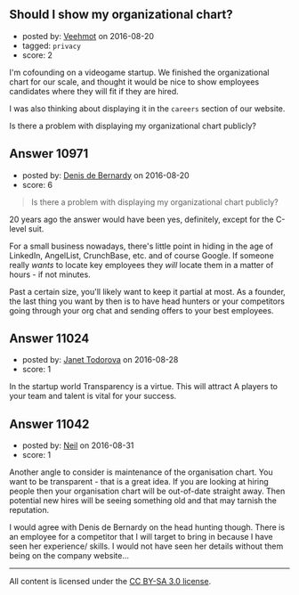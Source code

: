 ## Should I show my organizational chart?

- posted by: [Veehmot](https://stackexchange.com/users/29799/veehmot) on 2016-08-20
- tagged: `privacy`
- score: 2

<p>I'm cofounding on a videogame startup. We finished the organizational chart for our scale, and thought it would be nice to show employees candidates where they will fit if they are hired.</p>

<p>I was also thinking about displaying it in the <code>careers</code> section of our website.</p>

<p>Is there a problem with displaying my organizational chart publicly?</p>



## Answer 10971

- posted by: [Denis de Bernardy](https://stackexchange.com/users/182468/denis-de-bernardy) on 2016-08-20
- score: 6

<blockquote>
  <p>Is there a problem with displaying my organizational chart publicly?</p>
</blockquote>

<p>20 years ago the answer would have been yes, definitely, except for the C-level suit.</p>

<p>For a small business nowadays, there's little point in hiding in the age of LinkedIn, AngelList, CrunchBase, etc. and of course Google. If someone really <em>wants</em> to locate key employees they <em>will</em> locate them in a matter of hours - if not minutes.</p>

<p>Past a certain size, you'll likely want to keep it partial at most. As a founder, the last thing you want by then is to have head hunters or your competitors going through your org chat and sending offers to your best employees.</p>



## Answer 11024

- posted by: [Janet Todorova](https://stackexchange.com/users/7047617/janet-todorova) on 2016-08-28
- score: 1

<p>In the startup world Transparency is a virtue. This will attract A players to your team and talent is vital for your success.</p>



## Answer 11042

- posted by: [Neil](https://stackexchange.com/users/2711480/neil) on 2016-08-31
- score: 1

<p>Another angle to consider is maintenance of the organisation chart. You want to be transparent - that is a great idea. If you are looking at hiring people then your organisation chart will be out-of-date straight away. Then potential new hires will be seeing something old and that may tarnish the reputation. </p>

<p>I would agree with Denis de Bernardy on the head hunting though. There is an employee for a competitor that I will target to bring in because I have seen her experience/ skills. I would not have seen her details without them being on the company website...</p>




---

All content is licensed under the [CC BY-SA 3.0 license](https://creativecommons.org/licenses/by-sa/3.0/).

